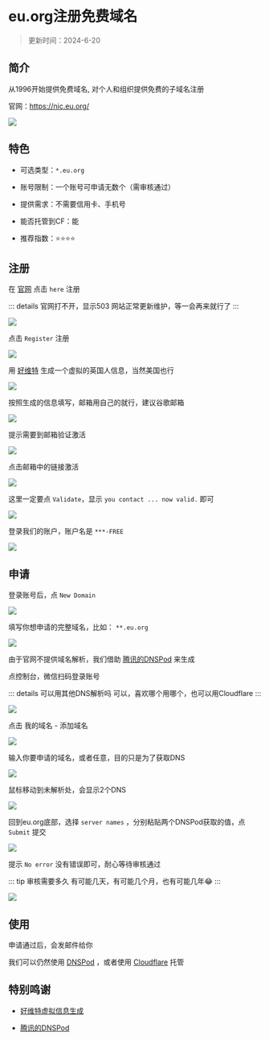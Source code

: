 # eu.org注册免费域名

> 更新时间：2024-6-20

## 简介

从1996开始提供免费域名, 对个人和组织提供免费的子域名注册

官网：https://nic.eu.org/

![](/domain/eu/eu-01.png)


## 特色

* 可选类型：`*.eu.org`

* 账号限制：一个账号可申请无数个（需审核通过）

* 提供需求：不需要信用卡、手机号

* 能否托管到CF：能

* 推荐指数：⭐⭐⭐⭐



## 注册

在 [官网](https://nic.eu.org/) 点击 `here` 注册

::: details 官网打不开，显示503
网站正常更新维护，等一会再来就行了
:::

![](/domain/eu/eu-02.png)

点击 `Register` 注册

![](/domain/eu/eu-03.png)


用 [好维特](https://www.haoweichi.com/Others/ying_guo_shen_fen_sheng_cheng) 生成一个虚拟的英国人信息，当然美国也行

![](/domain/eu/eu-04.png)

按照生成的信息填写，邮箱用自己的就行，建议谷歌邮箱

![](/domain/eu/eu-05.png)

提示需要到邮箱验证激活

![](/domain/eu/eu-06.png)

点击邮箱中的链接激活

![](/domain/eu/eu-07.png)

这里一定要点 `Validate`，显示 `you contact ... now valid.` 即可

![](/domain/eu/eu-08.png)

登录我们的账户，账户名是 `***-FREE`

![](/domain/eu/eu-09.png)


## 申请

登录账号后，点 `New Domain`

![](/domain/eu/eu-10.png)

填写你想申请的完整域名，比如： `**.eu.org`

![](/domain/eu/eu-11.png)

由于官网不提供域名解析，我们借助 [腾讯的DNSPod](https://www.dnspod.cn/) 来生成

点控制台，微信扫码登录账号

::: details 可以用其他DNS解析吗
可以，喜欢哪个用哪个，也可以用Cloudflare
:::

![](/domain/eu/eu-12.png)

点击 我的域名 - 添加域名

![](/domain/eu/eu-13.png)

输入你要申请的域名，或者任意，目的只是为了获取DNS

![](/domain/eu/eu-14.png)

鼠标移动到未解析处，会显示2个DNS

![](/domain/eu/eu-15.png)

回到eu.org底部，选择 `server names` ，分别粘贴两个DNSPod获取的值，点 `Submit` 提交

![](/domain/eu/eu-16.png)

提示 `No error` 没有错误即可，耐心等待审核通过

::: tip 审核需要多久
有可能几天，有可能几个月，也有可能几年😂
:::

![](/domain/eu/eu-17.png)



## 使用

申请通过后，会发邮件给你

我们可以仍然使用 [DNSPod](https://www.dnspod.cn/) ，或者使用 [Cloudflare](../cloudflare.md) 托管




## 特别鸣谢

* [好维特虚拟信息生成](https://www.haoweichi.com/Others/ying_guo_shen_fen_sheng_cheng)

* [腾讯的DNSPod](https://www.dnspod.cn/)